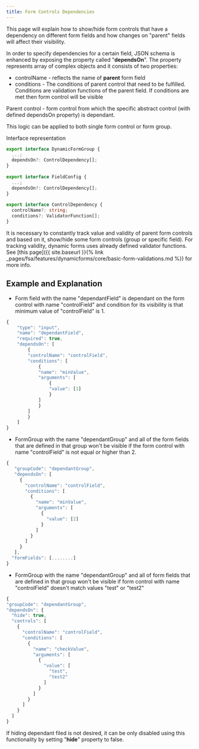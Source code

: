```yaml
---
title: Form Controls Dependencies
---
```


This page will explain how to show/hide form controls that have a dependency on different form fields and how changes on "parent" fields will affect their visibility.

In order to specify dependencies for a certain field, JSON schema is enhanced by exposing the property called "**dependsOn**".  The property represents array of complex objects  and it consists of two properties:

- controlName - reflects the name of **parent** form field
- conditions - The conditions of parent control that need to be fulfilled. Conditions are validation functions of the parent field. If conditions are met then form control will be visible

Parent control - form control from which the specific abstract control (with defined dependsOn property) is dependant.

This logic can be applied to both single form control or form group.

Interface representation

```typescript
export interface DynamicFormGroup {
  ...;
  dependsOn?: ControlDependency[];
}
 
export interface FieldConfig {
  ...;
  dependsOn?: ControlDependency[];
}
 
export interface ControlDependency {
  controlName?: string;
  conditions?: ValidatorFunction[];
}
```

It is necessary to constantly track value and validity of parent form controls and based on it, show/hide some form controls (group or specific field). For tracking validity, dynamic forms uses already defined validator functions. See [this page]({{ site.baseurl }}{% link _pages/fsa/features/dynamicforms/core/basic-form-validations.md %}) for more info.

## Example and Explanation

- Form field with the name "dependantField" is dependant on the form control with name "controlField" and condition for its visibility is that minimum value of "controlField" is 1.

```typescript
{
    "type": "input",
    "name": "dependantField",
    "required": true,
    "dependsOn": [
        {
        "controlName": "controlField",
        "conditions": [
            {
            "name": "minValue",
            "arguments": [
                {
                "value": [1]
                }
            ]
            }
        ]
        }
    ]
}
```

- FormGroup with the name "dependantGroup" and all of the form fields that are defined in that group won't be visible if the form control with name "controlField" is not equal or higher than 2.

```typescript
{
   "groupCode": "dependantGroup",
   "dependsOn": [
     {
       "controlName": "controlField",
       "conditions": [
         {
           "name": "minValue",
           "arguments": [
             {
               "value": [2]
             }
           ]
         }
       ]
     }
   ],
  "formFields": [........]
}
```

- FormGroup with the name "dependantGroup" and all of form fields that are defined in that group won't be visible if form control with name "controlField" doesn't match values "test" or "test2"

```typescript
{
"groupCode": "dependantGroup",
"dependsOn": {
  "hide": true,
  "controls": [
    {
      "controlName": "controlField",
      "conditions": [
        {
          "name": "checkValue",
          "arguments": [
            {
              "value": [
                "test",
                "test2"
              ]
            }
          ]
        }
      ]
    }
  ]
}
```

If hiding dependant filed is not desired, it can be only disabled using this functionality by setting "**hide**" property to false.
